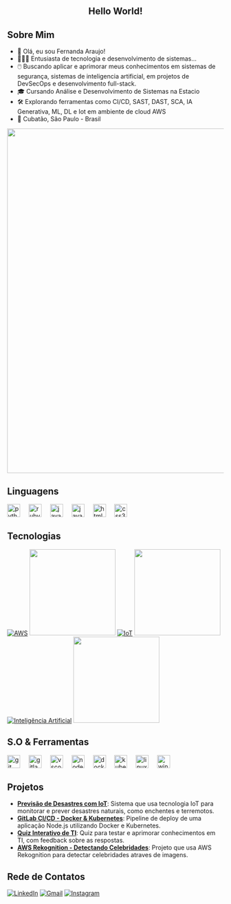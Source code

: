 <h2 align="center">Hello World!</h2>

## Sobre Mim

- 👋 Olá, eu sou Fernanda Araujo!
- 👩🏻‍💻 Entusiasta de tecnologia e desenvolvimento de sistemas...
- 🖱️ Buscando aplicar e aprimorar meus conhecimentos em sistemas de segurança, sistemas de inteligencia artificial, em projetos de DevSecOps e desenvolvimento full-stack.
- 🎓 Cursando Análise e Desenvolvimento de Sistemas na Estacio
- 🛠️ Explorando ferramentas como CI/CD, SAST, DAST, SCA, IA Generativa, ML, DL e Iot em ambiente de cloud AWS
- 📍 Cubatão, São Paulo - Brasil

<p align="center">
  <img src="https://www.shutterstock.com/shutterstock/videos/1108397841/thumb/1.jpg?ip=x480" width="800" />
</p>



## 
## Linguagens
<div align="left">
  <img src="https://cdn.jsdelivr.net/gh/devicons/devicon/icons/python/python-original.svg" height="30" alt="python logo"  />
  <img width="12" />
  <img src="https://cdn.jsdelivr.net/gh/devicons/devicon/icons/ruby/ruby-original.svg" height="30" alt="ruby logo"  />
  <img width="12" />
  <img src="https://cdn.jsdelivr.net/gh/devicons/devicon/icons/java/java-original.svg" height="30" alt="java logo"  />
  <img width="12" />
  <img src="https://skillicons.dev/icons?i=js" height="30" alt="javascript logo"  />
  <img width="12" />
  <img src="https://skillicons.dev/icons?i=html" height="30" alt="html5 logo"  />
  <img width="12" />
  <img src="https://skillicons.dev/icons?i=css" height="30" alt="css3 logo"  />
  <img width="12" />
</div>

##
## Tecnologias
[![AWS](https://img.shields.io/badge/AWS-8A2BE2?style=flat&logo=amazon-aws&logoColor=white)](https://aws.amazon.com/) <img src="https://img.shields.io/badge/AWS-8A2BE2?style=flat&logo=amazon-aws&logoColor=white" width="200"> [![IoT](https://img.shields.io/badge/IoT-8A2BE2?style=flat&logo=iot&logoColor=white)](https://www.iotforall.com/) <img src="https://img.shields.io/badge/IoT-8A2BE2?style=flat&logo=iot&logoColor=white" width="200"> [![Inteligência Artificial](https://img.shields.io/badge/Intelig%C3%AAncia%20Artificial-8A2BE2?style=flat&logo=artificial-intelligence&logoColor=white)](https://azure.microsoft.com/en-us/overview/ai-platform/) <img src="https://img.shields.io/badge/Intelig%C3%AAncia%20Artificial-8A2BE2?style=flat&logo=artificial-intelligence&logoColor=white" width="200">

##
## S.O & Ferramentas
<div align="left">
  <img src="https://cdn.jsdelivr.net/gh/devicons/devicon/icons/git/git-original.svg" height="30" alt="git logo"  />
  <img width="12" />
  <img src="https://cdn.jsdelivr.net/gh/devicons/devicon/icons/gitlab/gitlab-original.svg" height="30" alt="gitlab logo"  />
  <img width="12" />
  <img src="https://cdn.jsdelivr.net/gh/devicons/devicon/icons/vscode/vscode-original.svg" height="30" alt="vscode logo"  />
  <img width="12" />
  <img src="https://cdn.jsdelivr.net/gh/devicons/devicon/icons/nodejs/nodejs-original.svg" height="30" alt="nodejs logo"  />
  <img width="12" />
  <img src="https://cdn.jsdelivr.net/gh/devicons/devicon/icons/docker/docker-original.svg" height="30" alt="docker logo"  />
  <img width="12" />
  <img src="https://cdn.simpleicons.org/kubernetes/326CE5" height="30" alt="kubernetes logo"  />
  <img width="12" />
  <img src="https://cdn.jsdelivr.net/gh/devicons/devicon/icons/linux/linux-original.svg" height="30" alt="linux logo"  />
  <img width="12" />
  <img src="https://cdn.jsdelivr.net/gh/devicons/devicon/icons/windows8/windows8-original.svg" height="30" alt="windows8 logo"  />
</div>

###

##
## Projetos 

- **[Previsão de Desastres com IoT](https://github.com/AraujoTech1/Projeto-IoT-Previsao-Desastres)**: Sistema que usa tecnologia IoT para monitorar e prever desastres naturais, como enchentes e terremotos.
- **[GitLab CI/CD - Docker & Kubernetes](https://github.com/AraujoTech1/GitLabCICD-Docker-Kubernetes)**: Pipeline de deploy de uma aplicação Node.js utilizando Docker e Kubernetes.
- **[Quiz Interativo de TI](https://github.com/AraujoTech1/quiz-interativo-ti)**: Quiz para testar e aprimorar conhecimentos em TI, com feedback sobre as respostas.
- **[AWS Rekognition - Detectando Celebridades](https://github.com/AraujoTech1/aws-rekognition-detectando-celebridades)**: Projeto que usa AWS Rekognition para detectar celebridades atraves de imagens.

##
## Rede de Contatos

[![LinkedIn](https://img.shields.io/badge/LinkedIn-8A2BE2?style=flat&logo=linkedin&logoColor=white)](https://www.linkedin.com/in/fernandaaraujo1)
[![Gmail](https://img.shields.io/badge/Gmail-8A2BE2?style=flat&logo=gmail&logoColor=white)](mailto:xfernandaaraujo@gmail.com)
[![Instagram](https://img.shields.io/badge/Instagram-8A2BE2?style=flat&logo=instagram&logoColor=white)](https://www.instagram.com/AraujoTech1)

